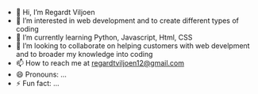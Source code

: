 - 👋 Hi, I’m Regardt Viljoen
- 👀 I’m interested in web development and to create different types of coding 
- 🌱 I’m currently learning Python, Javascript, Html, CSS
- 💞️ I’m looking to collaborate on helping customers with web develpment and to broader my knowledge into coding
- 📫 How to reach me at regardtviljoen12@gmail.com
- 😄 Pronouns: ...
- ⚡ Fun fact: ...

<!---
regardt19/regardt19 is a ✨ special ✨ repository because its `README.md` (this file) appears on your GitHub profile.
You can click the Preview link to take a look at your changes.
--->
